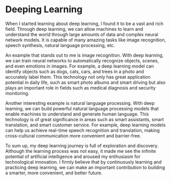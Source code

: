 # Deeping Learning
When I started learning about deep learning, I found it to be a vast and rich field. Through deep learning, we can allow machines to learn and understand the world through large amounts of data and complex neural network models. It is capable of many amazing tasks like image recognition, speech synthesis, natural language processing, etc.

An example that stands out to me is image recognition. With deep learning, we can train neural networks to automatically recognize objects, scenes, and even emotions in images. For example, a deep learning model can identify objects such as dogs, cats, cars, and trees in a photo and accurately label them. This technology not only has great application potential in daily life, such as smart photo albums and smart driving but also plays an important role in fields such as medical diagnosis and security monitoring.

Another interesting example is natural language processing. With deep learning, we can build powerful natural language processing models that enable machines to understand and generate human language. This technology is of great significance in areas such as smart assistants, smart translation, and smart customer service. For example, deep learning models can help us achieve real-time speech recognition and translation, making cross-cultural communication more convenient and barrier-free.

To sum up, my deep learning journey is full of exploration and discovery. Although the learning process was not easy, it made me see the infinite potential of artificial intelligence and aroused my enthusiasm for technological innovation. I firmly believe that by continuously learning and practicing deep learning, we can make an important contribution to building a smarter, more convenient, and better future.
